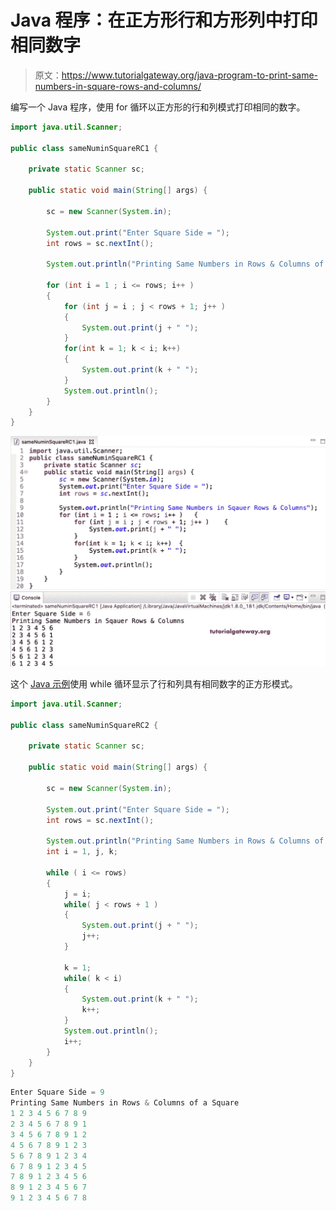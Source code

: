 # Java 程序：在正方形行和方形列中打印相同数字

> 原文：<https://www.tutorialgateway.org/java-program-to-print-same-numbers-in-square-rows-and-columns/>

编写一个 Java 程序，使用 for 循环以正方形的行和列模式打印相同的数字。

```java
import java.util.Scanner;

public class sameNuminSquareRC1 {

	private static Scanner sc;

	public static void main(String[] args) {

		sc = new Scanner(System.in);	

		System.out.print("Enter Square Side = ");
		int rows = sc.nextInt();

		System.out.println("Printing Same Numbers in Rows & Columns of a Square");

		for (int i = 1 ; i <= rows; i++ ) 
		{
			for (int j = i ; j < rows + 1; j++ ) 	
			{
				System.out.print(j + " ");
			}
			for(int k = 1; k < i; k++)
			{
				System.out.print(k + " ");
			}
			System.out.println();
		}
	}
}
```

![Java Program to Print Same Numbers in Square Rows and Columns](img/3282a4c07156923a7c30e53455d39200.png)

这个 [Java 示例](https://www.tutorialgateway.org/learn-java-programs/)使用 while 循环显示了行和列具有相同数字的正方形模式。

```java
import java.util.Scanner;

public class sameNuminSquareRC2 {

	private static Scanner sc;

	public static void main(String[] args) {

		sc = new Scanner(System.in);	

		System.out.print("Enter Square Side = ");
		int rows = sc.nextInt();

		System.out.println("Printing Same Numbers in Rows & Columns of a Square");
		int i = 1, j, k;

		while ( i <= rows) 
		{
			j = i;
			while( j < rows + 1 ) 	
			{
				System.out.print(j + " ");
				j++;
			}

			k = 1;
			while( k < i)
			{
				System.out.print(k + " ");
				k++;
			}
			System.out.println();
			i++;
		}
	}
}
```

```java
Enter Square Side = 9
Printing Same Numbers in Rows & Columns of a Square
1 2 3 4 5 6 7 8 9 
2 3 4 5 6 7 8 9 1 
3 4 5 6 7 8 9 1 2 
4 5 6 7 8 9 1 2 3 
5 6 7 8 9 1 2 3 4 
6 7 8 9 1 2 3 4 5 
7 8 9 1 2 3 4 5 6 
8 9 1 2 3 4 5 6 7 
9 1 2 3 4 5 6 7 8 
```